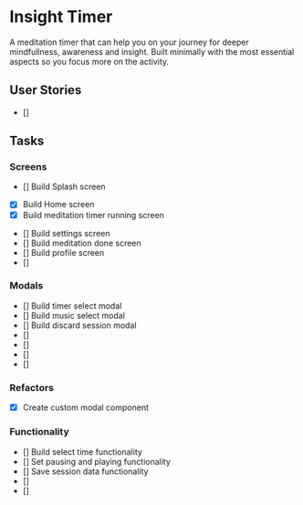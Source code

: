 # Insight Timer
A meditation timer that can help you on your journey for deeper mindfullness, awareness and insight. Built minimally with the most essential aspects so you focus more on the activity.

## User Stories
- []


## Tasks
### Screens
- [] Build Splash screen
- [X] Build Home screen
- [x] Build meditation timer running screen
- [] Build settings screen
- [] Build meditation done screen
- [] Build profile screen
- []

### Modals
- [] Build timer select modal
- [] Build music select modal
- [] Build discard session modal
- []
- []
- []
- []

### Refactors
- [x] Create custom modal component

### Functionality
- [] Build select time functionality
- [] Set pausing and playing functionality
- [] Save session data functionality
- []
- []